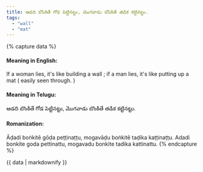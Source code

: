 ```yaml
---
title: ఆడది బొంకితే గోడ పెట్టినట్టు, మొగవాడు బొంకితే తడిక కట్టినట్టు.
tags:
  - "wall"
  - "mat"
---
```


{% capture data %}
#### Meaning in English:
If a woman lies, it's like building a wall ; if a man lies, it's like putting up a mat ( easily seen through. )

#### Meaning in Telugu:
ఆడది బొంకితే గోడ పెట్టినట్టు, మొగవాడు బొంకితే తడిక కట్టినట్టు.

#### Romanization:
Āḍadi boṅkitē gōḍa peṭṭinaṭṭu, mogavāḍu boṅkitē taḍika kaṭṭinaṭṭu.
Adadi bonkite goda pettinattu, mogavadu bonkite tadika kattinattu.
{% endcapture %}

{{ data | markdownify }}

